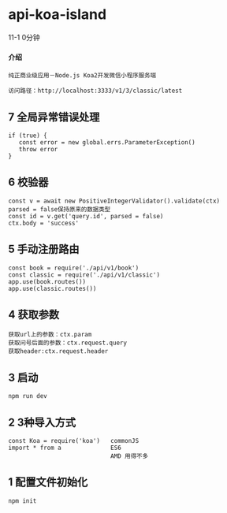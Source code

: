 # api-koa-island

11-1 0分钟

#### 介绍
    纯正商业级应用－Node.js Koa2开发微信小程序服务端
    
    访问路径：http://localhost:3333/v1/3/classic/latest

## 7 全局异常错误处理
    if (true) {
       const error = new global.errs.ParameterException()
       throw error
    }

## 6 校验器
    const v = await new PositiveIntegerValidator().validate(ctx)
    parsed = false保持原来的数据类型
    const id = v.get('query.id', parsed = false)
    ctx.body = 'success'
    
## 5 手动注册路由
    const book = require('./api/v1/book')
    const classic = require('./api/v1/classic')
    app.use(book.routes())
    app.use(classic.routes())

## 4 获取参数
    获取url上的参数：ctx.param
    获取问号后面的参数：ctx.request.query
    获取header:ctx.request.header

## 3 启动
    npm run dev

## 2 3种导入方式
    const Koa = require('koa')   commonJS
    import * from a              ES6
                                 AMD 用得不多

## 1 配置文件初始化
    npm init